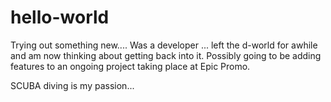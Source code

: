 # hello-world
Trying out something new....
Was a developer ... left the d-world for awhile and am now thinking about getting back into it.
Possibly going to be adding features to an ongoing project taking place at Epic Promo.

SCUBA diving is my passion...
